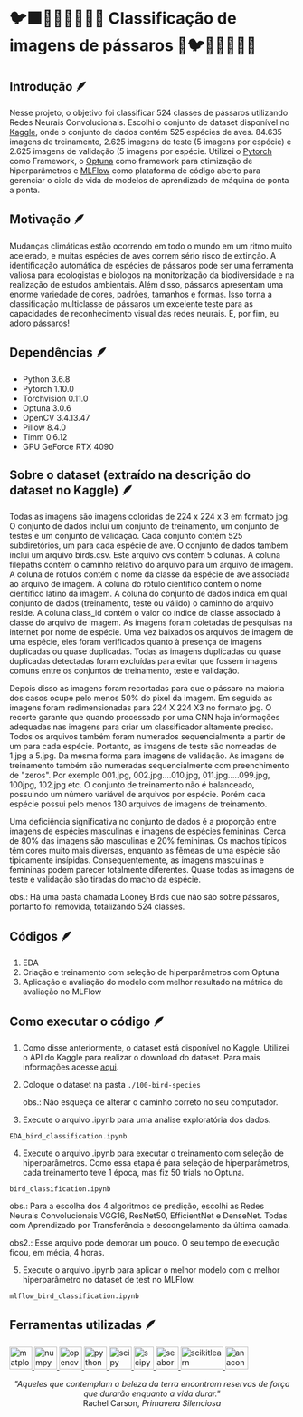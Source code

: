 # 🐦‍⬛🦜🦢🦅🦃🐓🦆 Classificação de imagens de pássaros 🐧🐦🦤🦉🦚🦩🪿

## Introdução 🪶
Nesse projeto, o objetivo foi classificar 524 classes de pássaros utilizando Redes Neurais Convolucionais. Escolhi o conjunto de dataset disponível no [Kaggle](https://www.kaggle.com/datasets/gpiosenka/100-bird-species), onde o conjunto de dados contém 525 espécies de aves. 84.635 imagens de treinamento, 2.625 imagens de teste (5 imagens por espécie) e 2.625 imagens de validação (5 imagens por espécie. Utilizei o [Pytorch](https://pytorch.org/) como Framework, o [Optuna](https://optuna.org/) como framework para otimização de hiperparâmetros e [MLFlow](https://mlflow.org/) como plataforma de código aberto para gerenciar o ciclo de vida de modelos de aprendizado de máquina de ponta a ponta.

## Motivação 🪶
Mudanças climáticas estão ocorrendo em todo o mundo em um ritmo muito acelerado, e muitas espécies de aves correm sério risco de extinção. A identificação automática de espécies de pássaros pode ser uma ferramenta valiosa para ecologistas e biólogos na monitorização da biodiversidade e na realização de estudos ambientais. Além disso, pássaros apresentam uma enorme variedade de cores, padrões, tamanhos e formas. Isso torna a classificação multiclasse de pássaros um excelente teste para as capacidades de reconhecimento visual das redes neurais. E, por fim, eu adoro pássaros! 

## Dependências 🪶
- Python 3.6.8
- Pytorch 1.10.0
- Torchvision 0.11.0
- Optuna 3.0.6
- OpenCV 3.4.13.47
- Pillow 8.4.0
- Timm 0.6.12
- GPU GeForce RTX 4090

## Sobre o dataset (extraído na descrição do dataset no Kaggle) 🪶
Todas as imagens são imagens coloridas de 224 x 224 x 3 em formato jpg. O conjunto de dados inclui um conjunto de treinamento, um conjunto de testes e um conjunto de validação. Cada conjunto contém 525 subdiretórios, um para cada espécie de ave. O conjunto de dados também inclui um arquivo birds.csv. Este arquivo cvs contém 5 colunas. A coluna filepaths contém o caminho relativo do arquivo para um arquivo de imagem. A coluna de rótulos contém o nome da classe da espécie de ave associada ao arquivo de imagem. A coluna do rótulo científico contém o nome científico latino da imagem. A coluna do conjunto de dados indica em qual conjunto de dados (treinamento, teste ou válido) o caminho do arquivo reside. A coluna class_id contém o valor do índice de classe associado à classe do arquivo de imagem. As imagens foram coletadas de pesquisas na internet por nome de espécie. Uma vez baixados os arquivos de imagem de uma espécie, eles foram verificados quanto à presença de imagens duplicadas ou quase duplicadas. Todas as imagens duplicadas ou quase duplicadas detectadas foram excluídas para evitar que fossem imagens comuns entre os conjuntos de treinamento, teste e validação.

Depois disso as imagens foram recortadas para que o pássaro na maioria dos casos ocupe pelo menos 50% do pixel da imagem. Em seguida as imagens foram redimensionadas para 224 X 224 X3 no formato jpg. O recorte garante que quando processado por uma CNN haja informações adequadas nas imagens para criar um classificador altamente preciso. Todos os arquivos também foram numerados sequencialmente a partir de um para cada espécie. Portanto, as imagens de teste são nomeadas de 1.jpg a 5.jpg. Da mesma forma para imagens de validação. As imagens de treinamento também são numeradas sequencialmente com preenchimento de "zeros". Por exemplo 001.jpg, 002.jpg….010.jpg, 011.jpg…..099.jpg, 100jpg, 102.jpg etc. O conjunto de treinamento não é balanceado, possuindo um número variável de arquivos por espécie. Porém cada espécie possui pelo menos 130 arquivos de imagens de treinamento.

Uma deficiência significativa no conjunto de dados é a proporção entre imagens de espécies masculinas e imagens de espécies femininas. Cerca de 80% das imagens são masculinas e 20% femininas. Os machos típicos têm cores muito mais diversas, enquanto as fêmeas de uma espécie são tipicamente insípidas. Consequentemente, as imagens masculinas e femininas podem parecer totalmente diferentes. Quase todas as imagens de teste e validação são tiradas do macho da espécie.

obs.: Há uma pasta chamada Looney Birds que não são sobre pássaros, portanto foi removida, totalizando 524 classes.

## Códigos 🪶
1. EDA
2. Criação e treinamento com seleção de hiperparâmetros com Optuna
3. Aplicação e avaliação do modelo com melhor resultado na métrica de avaliação no MLFlow

## Como executar o código 🪶
1. Como disse anteriormente, o dataset está disponível no Kaggle. Utilizei o API do Kaggle para realizar o download do dataset. Para mais informações acesse [aqui](https://www.kaggle.com/docs/api).
2. Coloque o dataset na pasta `./100-bird-species`
   
   obs.: Não esqueça de alterar o caminho correto no seu computador.
3. Execute o arquivo .ipynb para uma análise exploratória dos dados.

```
EDA_bird_classification.ipynb
```

4. Execute o arquivo .ipynb para executar o treinamento com seleção de hiperparâmetros. Como essa etapa é para seleção de hiperparâmetros, cada treinamento teve 1 época, mas fiz 50 trials no Optuna.

```
bird_classification.ipynb
```
   obs.: Para a escolha dos 4 algoritmos de predição, escolhi as Redes Neurais Convolucionais VGG16, ResNet50, EfficientNet e DenseNet. Todas com Aprendizado por Transferência e descongelamento da última camada.
   
   obs2.: Esse arquivo pode demorar um pouco. O seu tempo de execução ficou, em média, 4 horas.

5. Execute o arquivo .ipynb para aplicar o melhor modelo com o melhor hiperparâmetro no dataset de test no MLFlow.

```
mlflow_bird_classification.ipynb
```

## Ferramentas utilizadas 🪶
<p align="left"> <a href="https://matplotlib.org/" target="_blank" rel="noreferrer"> <img src="https://upload.wikimedia.org/wikipedia/commons/thumb/0/01/Created_with_Matplotlib-logo.svg/2048px-Created_with_Matplotlib-logo.svg.png" alt="matplotlib" width="40" height="40"/> </a> <a href="https://numpy.org/" target="_blank" rel="noreferrer"> <img src="https://user-images.githubusercontent.com/50221806/86498201-a8bd8680-bd39-11ea-9d08-66b610a8dc01.png" alt="numpy" width="40" height="40"/> </a> <a href="https://opencv.org/" target="_blank" rel="noreferrer"> <img src="https://github.com/opencv/opencv/wiki/logo/OpenCV_logo_no_text.png" alt="opencv" width="40" height="40"/> </a> <a href="https://www.python.org/" target="_blank" rel="noreferrer"> <img src="https://upload.wikimedia.org/wikipedia/commons/thumb/c/c3/Python-logo-notext.svg/1869px-Python-logo-notext.svg.png" alt="python" width="40" height="40"/> </a> <a href="https://scipy.org/" target="_blank" rel="noreferrer"> <img src="https://upload.wikimedia.org/wikipedia/commons/thumb/b/b2/SCIPY_2.svg/1200px-SCIPY_2.svg.png" alt="scipy" width="40" height="40"/> </a> <a href="https://pytorch.org/" target="_blank" rel="noreferrer"> <img src="https://upload.wikimedia.org/wikipedia/commons/thumb/1/10/PyTorch_logo_icon.svg/640px-PyTorch_logo_icon.svg.png" alt="scipy" width="35" height="40"/> </a> <a href="https://seaborn.pydata.org/installing.html" target="_blank" rel="noreferrer"> <img src="https://seeklogo.com/images/S/seaborn-logo-244EB2DEC5-seeklogo.com.png" alt="seaborn" width="40" height="40"/> </a> <a href="https://scikit-learn.org/stable/" target="_blank" rel="noreferrer"> <img src="https://upload.wikimedia.org/wikipedia/commons/thumb/0/05/Scikit_learn_logo_small.svg/2560px-Scikit_learn_logo_small.svg.png" alt="scikitlearn" width="75" height="40"/> </a> <a href="https://anaconda.org/anaconda/python" target="_blank" rel="noreferrer"> <img src="https://anaconda.org/static/img/anaconda-symbol.svg" alt="anaconda" width="40" height="40"/> </a> </p>




<p align="center">
  <i>"Aqueles que contemplam a beleza da terra encontram reservas de força que durarão enquanto a vida durar."</i><br>
  Rachel Carson, <em>Primavera Silenciosa</em>
</p>
